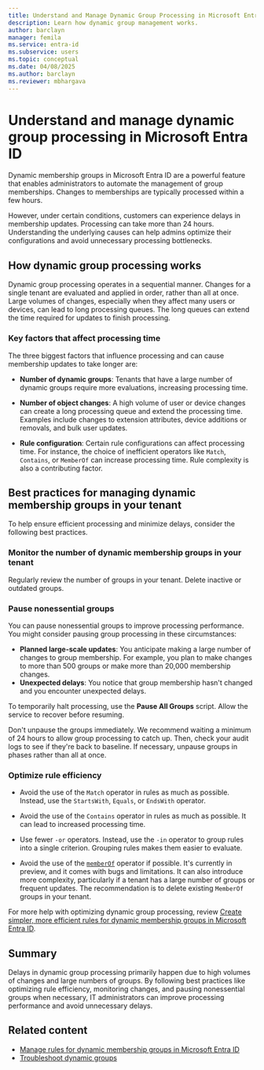```yaml
---
title: Understand and Manage Dynamic Group Processing in Microsoft Entra ID
description: Learn how dynamic group management works. 
author: barclayn
manager: femila
ms.service: entra-id
ms.subservice: users
ms.topic: conceptual
ms.date: 04/08/2025
ms.author: barclayn
ms.reviewer: mbhargava
---
```


# Understand and manage dynamic group processing in Microsoft Entra ID

Dynamic membership groups in Microsoft Entra ID are a powerful feature that enables administrators to automate the management of group memberships. Changes to memberships are typically processed within a few hours.

However, under certain conditions, customers can experience delays in membership updates. Processing can take more than 24 hours. Understanding the underlying causes can help admins optimize their configurations and avoid unnecessary processing bottlenecks.

## How dynamic group processing works

Dynamic group processing operates in a sequential manner. Changes for a single tenant are evaluated and applied in order, rather than all at once. Large volumes of changes, especially when they affect many users or devices, can lead to long processing queues. The long queues can extend the time required for updates to finish processing.

### Key factors that affect processing time

The three biggest factors that influence processing and can cause membership updates to take longer are:

- **Number of dynamic groups**: Tenants that have a large number of dynamic groups require more evaluations, increasing processing time.

- **Number of object changes**: A high volume of user or device changes can create a long processing queue and extend the processing time. Examples include changes to extension attributes, device additions or removals, and bulk user updates.

- **Rule configuration**: Certain rule configurations can affect processing time. For instance, the choice of inefficient operators like `Match`, `Contains`, or `MemberOf` can increase processing time. Rule complexity is also a contributing factor.  

## Best practices for managing dynamic membership groups in your tenant

To help ensure efficient processing and minimize delays, consider the following best practices.

### Monitor the number of dynamic membership groups in your tenant

Regularly review the number of groups in your tenant. Delete inactive or outdated groups.

### Pause nonessential groups

You can pause nonessential groups to improve processing performance. You might consider pausing group processing in these circumstances:

- **Planned large-scale updates**: You anticipate making a large number of changes to group membership. For example, you plan to make changes to more than 500 groups or make more than 20,000 membership changes.
- **Unexpected delays**: You notice that group membership hasn't changed and you encounter unexpected delays.  

To temporarily halt processing, use the **Pause All Groups** script. Allow the service to recover before resuming.

Don't unpause the groups immediately. We recommend waiting a minimum of 24 hours to allow group processing to catch up. Then, check your audit logs to see if they're back to baseline. If necessary, unpause groups in phases rather than all at once.

### Optimize rule efficiency

- Avoid the use of the `Match` operator in rules as much as possible. Instead, use the `StartsWith`, `Equals`, or `EndsWith` operator.  

- Avoid the use of the `Contains` operator in rules as much as possible. It can lead to increased processing time.  

- Use fewer `-or` operators. Instead, use the `-in` operator to group rules into a single criterion. Grouping rules makes them easier to evaluate.  

- Avoid the use of the [`memberOf`](groups-dynamic-rule-member-of.md) operator if possible. It's currently in preview, and it comes with bugs and limitations. It can also introduce more complexity, particularly if a tenant has a large number of groups or frequent updates. The recommendation is to delete existing `MemberOf` groups in your tenant.

For more help with optimizing dynamic group processing, review [Create simpler, more efficient rules for dynamic membership groups in Microsoft Entra ID](groups-dynamic-rule-more-efficient.md).

## Summary

Delays in dynamic group processing primarily happen due to high volumes of changes and large numbers of groups. By following best practices like optimizing rule efficiency, monitoring changes, and pausing nonessential groups when necessary, IT administrators can improve processing performance and avoid unnecessary delays.  

## Related content

- [Manage rules for dynamic membership groups in Microsoft Entra ID](groups-dynamic-membership.md)
- [Troubleshoot dynamic groups](/troubleshoot/entra/entra-id/dir-dmns-obj/troubleshoot-dynamic-groups)
